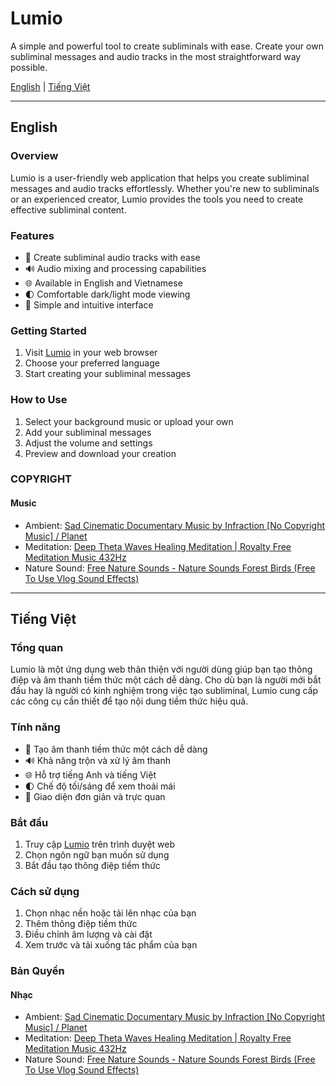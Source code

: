 # Lumio

A simple and powerful tool to create subliminals with ease. Create your own subliminal messages and audio tracks in the most straightforward way possible.

[English](#english) | [Tiếng Việt](#tiếng-việt)

---

## English

### Overview
Lumio is a user-friendly web application that helps you create subliminal messages and audio tracks effortlessly. Whether you're new to subliminals or an experienced creator, Lumio provides the tools you need to create effective subliminal content.

### Features
- 🎵 Create subliminal audio tracks with ease
- 🔊 Audio mixing and processing capabilities
- 🌐 Available in English and Vietnamese
- 🌓 Comfortable dark/light mode viewing
- 🎨 Simple and intuitive interface

### Getting Started

1. Visit [Lumio](http://localhost:3000) in your web browser
2. Choose your preferred language
3. Start creating your subliminal messages

### How to Use
1. Select your background music or upload your own
2. Add your subliminal messages
3. Adjust the volume and settings
4. Preview and download your creation

### COPYRIGHT
#### Music
- Ambient: [Sad Cinematic Documentary Music by Infraction [No Copyright Music] / Planet](https://www.youtube.com/watch?v=f53P31OWv_Y&list=PL7pkSK1xbGD58NZOk75bJ85IH-Hx-b7oQ)
- Meditation: [Deep Theta Waves Healing Meditation | Royalty Free Meditation Music 432Hz](https://www.youtube.com/watch?v=HIo9voTXcDo&list=PLxgPkmNv1koLj6jMc8m4TmClfXxvKTcXW&index=2)
- Nature Sound: [Free Nature Sounds - Nature Sounds Forest Birds (Free To Use Vlog Sound Effects)](https://www.youtube.com/watch?v=4CmzL-cv-MI&list=PLf-kQDdCmb1fM7l573YIK60Bg2VIrvb9F)
---

## Tiếng Việt

### Tổng quan
Lumio là một ứng dụng web thân thiện với người dùng giúp bạn tạo thông điệp và âm thanh tiềm thức một cách dễ dàng. Cho dù bạn là người mới bắt đầu hay là người có kinh nghiệm trong việc tạo subliminal, Lumio cung cấp các công cụ cần thiết để tạo nội dung tiềm thức hiệu quả.

### Tính năng
- 🎵 Tạo âm thanh tiềm thức một cách dễ dàng
- 🔊 Khả năng trộn và xử lý âm thanh
- 🌐 Hỗ trợ tiếng Anh và tiếng Việt
- 🌓 Chế độ tối/sáng để xem thoải mái
- 🎨 Giao diện đơn giản và trực quan

### Bắt đầu

1. Truy cập [Lumio](http://localhost:3000) trên trình duyệt web
2. Chọn ngôn ngữ bạn muốn sử dụng
3. Bắt đầu tạo thông điệp tiềm thức

### Cách sử dụng
1. Chọn nhạc nền hoặc tải lên nhạc của bạn
2. Thêm thông điệp tiềm thức
3. Điều chỉnh âm lượng và cài đặt
4. Xem trước và tải xuống tác phẩm của bạn

### Bản Quyền
#### Nhạc
- Ambient: [Sad Cinematic Documentary Music by Infraction [No Copyright Music] / Planet](https://www.youtube.com/watch?v=f53P31OWv_Y&list=PL7pkSK1xbGD58NZOk75bJ85IH-Hx-b7oQ)
- Meditation: [Deep Theta Waves Healing Meditation | Royalty Free Meditation Music 432Hz](https://www.youtube.com/watch?v=HIo9voTXcDo&list=PLxgPkmNv1koLj6jMc8m4TmClfXxvKTcXW&index=2)
- Nature Sound: [Free Nature Sounds - Nature Sounds Forest Birds (Free To Use Vlog Sound Effects)](https://www.youtube.com/watch?v=4CmzL-cv-MI&list=PLf-kQDdCmb1fM7l573YIK60Bg2VIrvb9F)